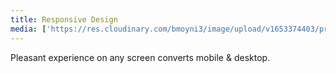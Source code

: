```yaml
---
title: Responsive Design
media: ['https://res.cloudinary.com/bmoyni3/image/upload/v1653374403/projects/dd-us-featured_brkzfm.jpg','https://res.cloudinary.com/bmoyni3/image/upload/v1654425197/projects/dd-us-analytics-device_prgtdj.jpg']
---
```


Pleasant experience on any screen converts mobile & desktop.